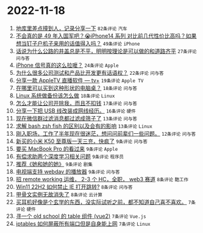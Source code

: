 # 2022-11-18

1. [地库里差点撞到人，记录分享一下](https://www.v2ex.com/t/896102) `82条评论` `汽车`
1. [不会真的是 49 年入国军吧？😭iPhone14 系列 对比前几代性价比高吗？如果想当钉子户机子来用的话值得入吗？](https://www.v2ex.com/t/896132) `49条评论` `iPhone`
1. [话说为什么公路的井盖总是不平，明明按理论是可以做的和道路齐平](https://www.v2ex.com/t/896118) `27条评论` `问与答`
1. [iPhone 信号真的这么拉嚒？](https://www.v2ex.com/t/896159) `24条评论` `Apple`
1. [为什么很多公司测试和产品比开发更有话语权？](https://www.v2ex.com/t/896101) `22条评论` `问与答`
1. [分享一款 AppleTV 直播软件 — tv+](https://www.v2ex.com/t/896152) `19条评论` `Apple TV`
1. [在哪里可以买到这种形状的电脑桌？](https://www.v2ex.com/t/896140) `18条评论` `问与答`
1. [Linux 系统做备份该怎么做](https://www.v2ex.com/t/896119) `18条评论` `Linux`
1. [怎么才能让公司开除我，而且不扣钱](https://www.v2ex.com/t/896133) `17条评论` `问与答`
1. [分享一下把 USB 线改装成网线经历。](https://www.v2ex.com/t/896120) `16条评论` `硬件`
1. [现在微信群过滤消息都过滤成筛子了](https://www.v2ex.com/t/896169) `13条评论` `问与答`
1. [求解 bash zsh fish 的区别以及会有的影响](https://www.v2ex.com/t/896148) `13条评论` `Linux`
1. [刚入职场，工作了半年现在很迷茫，想问问前辈们一些问题。](https://www.v2ex.com/t/896149) `12条评论` `问与答`
1. [新买的小米 K50 至尊版一天三充，快疯了](https://www.v2ex.com/t/896170) `9条评论` `问与答`
1. [要买 MacBook Pro 的看过来](https://www.v2ex.com/t/896165) `9条评论` `Apple`
1. [有偿求助两个深度学习相关问题](https://www.v2ex.com/t/896115) `9条评论` `程序员`
1. [推荐《她和她的她》](https://www.v2ex.com/t/896096) `9条评论` `剧集`
1. [电视端支持 webdav 的播放器](https://www.v2ex.com/t/896095) `9条评论` `问与答`
1. [招 remote working 运维， 2-3 个 HC，全职， web3 赛道](https://www.v2ex.com/t/896156) `8条评论` `酷工作`
1. [Win11 22H2 如何禁止 IE 打开跳转?](https://www.v2ex.com/t/896147) `8条评论` `问与答`
1. [甲骨文实例无故消失了](https://www.v2ex.com/t/896128) `8条评论` `云计算`
1. [买耳机好像是个玄学的东西，没实际试听之前，都不知道自己喜不喜欢。](https://www.v2ex.com/t/896146) `7条评论` `硬件`
1. [寻一个 old school 的 table 组件 (vue2)](https://www.v2ex.com/t/896142) `7条评论` `Vue.js`
1. [iptables 如何屏蔽所有端口但是自身能上网](https://www.v2ex.com/t/896124) `7条评论` `Linux`
